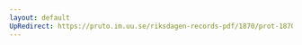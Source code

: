 ```yaml
---
layout: default
UpRedirect: https://pruto.im.uu.se/riksdagen-records-pdf/1870/prot-1870--ak--305/prot-1870--ak--305_003.pdf
---
```

